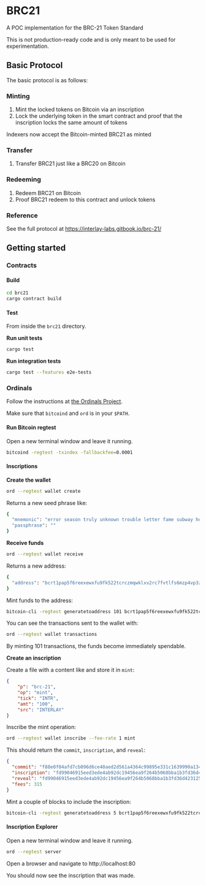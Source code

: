# BRC21

A POC implementation for the BRC-21 Token Standard

This is not production-ready code and is only meant to be used for experimentation.

## Basic Protocol

The basic protocol is as follows:

### Minting

1. Mint the locked tokens on Bitcoin via an inscription
2. Lock the underlying token in the smart contract and proof that the inscription locks the same amount of tokens

Indexers now accept the Bitcoin-minted BRC21 as minted

### Transfer

1. Transfer BRC21 just like a BRC20 on Bitcoin

### Redeeming

1. Redeem BRC21 on Bitcoin
2. Proof BRC21 redeem to this contract and unlock tokens

### Reference

See the full protocol at https://interlay-labs.gitbook.io/brc-21/

## Getting started

### Contracts

#### Build

```bash
cd brc21
cargo contract build
```

#### Test

From inside the `brc21` directory.

**Run unit tests**

```bash
cargo test
```

**Run integration tests**

```bash
cargo test --features e2e-tests
```

### Ordinals

Follow the instructions at [the Ordinals Project](https://docs.ordinals.com/guides/inscriptions.html#ordinal-inscription-guide).

Make sure that `bitcoind` and `ord` is in your `$PATH`.

#### Run Bitcoin regtest

Open a new terminal window and leave it running.

```bash
bitcoind -regtest -txindex -fallbackfee=0.0001
```

#### Inscriptions

**Create the wallet**

```bash
ord --regtest wallet create
```

Returns a new seed phrase like:

```bash
{
  "mnemonic": "error season truly unknown trouble letter fame subway host defense brief flavor",
  "passphrase": ""
}
```

**Receive funds**

```bash
ord --regtest wallet receive
```

Returns a new address:

```bash
{
  "address": "bcrt1pap5f6reexewxfu9fk522tcrczmqwklxv2rc7fvtlfs6mzp4vp3zqfeq6cf"
}
```

Mint funds to the address:

```bash
bitcoin-cli -regtest generatetoaddress 101 bcrt1pap5f6reexewxfu9fk522tcrczmqwklxv2rc7fvtlfs6mzp4vp3zqfeq6cf
```

You can see the transactions sent to the wallet with:

```bash
ord --regtest wallet transactions
```

By minting 101 transactions, the funds become immediately spendable.

**Create an inscription**

Create a file with a content like and store it in `mint`:

```json
{
    "p": "brc-21",
    "op": "mint",
    "tick": "INTR",
    "amt": "100",
    "src": "INTERLAY"
}
```

Inscribe the mint operation:

```bash
ord --regtest wallet inscribe --fee-rate 1 mint
```

This should return the `commit`, `inscription`, and `reveal`:

```json
{
  "commit": "f88e0f04afd7cb096d6ce40aed2d561a4364c99895e331c1639990a134daabf8",
  "inscription": "fd99046915eed3ede4ab92dc19456ea9f264b5068bba1b3fd36d4231253fd012i0",
  "reveal": "fd99046915eed3ede4ab92dc19456ea9f264b5068bba1b3fd36d4231253fd012",
  "fees": 315
}
```

Mint a couple of blocks to include the inscription:

```bash
bitcoin-cli -regtest generatetoaddress 5 bcrt1pap5f6reexewxfu9fk522tcrczmqwklxv2rc7fvtlfs6mzp4vp3zqfeq6cf
```

#### Inscription Explorer

Open a new terminal window and leave it running.

```bash
ord --regtest server
```

Open a browser and navigate to http://localhost:80

You should now see the inscription that was made.